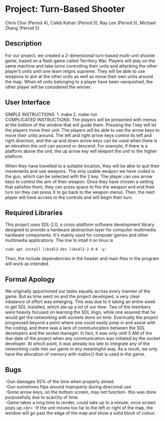 # Project: Turn-Based Shooter
Chris Choi (Period 4), Caleb Kahan (Period 5), Ray Lee (Period 5), Michael Zhang (Period 5)

## Description
For our project, we created a 2-dimensional turn-based multi-unit shooter game, based on a flash game called Territory War. Players will play on the same machine and take turns controlling their units and attacking the other player’s units until one team reigns supreme. They will be able to use weapons to aim at the other units as well as move their own units around the map. When all units belonging to a player have been vanquished, the other player will be considered the winner. 

## User Interface
SIMPLE INSTRUCTIONS: 1. make 2. make run </br>
COMPLICATED INSTRUCTIONS: The players will be presented with menus at the bottom of the window that will guide them. Pressing the 1 key will let the players move their unit. The players will be able to use the arrow keys to move their units around. The left and right arrow keys control its left and right direction, and the up and down arrow keys can be used when there is an elevation the unit can ascend or descend. For example, if there is a platform above the unit, the up arrow key will teleport the unit to the higher platform. 

When they have travelled to a suitable location, they will be able to quit their movements and use weapons. The only usable weapon we have coded is the gun, which can be selected with the 2 key. The player can use arrow keys to control the aim of their weapon. Once they have chosen a setting that satisfies them, they can press space to fire the weapon and end their turn (or they can press X to go back to the weapon menu). Then, the next player will have access to the controls and will begin their turn. 

## Required Libraries 
This project uses SDL-2.0, a cross-platform software development library designed to provide a hardware abstraction layer for computer multimedia hardware components. It's mainly used for computer games and other multimedia applications. 
The line to intall it on linux is

```sudo apt install libsdl2-dev libsdl2-2.0-0 -y;```

Then, the include <SDL> dependencies in the header and main files in the program will work as intended.  
  
## Formal Apology 
We originally apportioned our tasks equally across every manner of the game. But as time went on and the project developed, a very clear inbalance of effort was emerging. This was due to it taking an entire week to get SDL installed, which ate up a lot of our time. Two of the members were heavily focused on learning the SDL lingo, while one assured that he would get the networking with sockets done on time. Eventually the project progressed beyond a point where one could easily jump in and assist with the coding, and there was a lack of communication between the SDL developers and the socket manager. In fact, it was only until 5 AM of the due date of the project when any communication was initiated by the socket developer. At which point, it was already too late to integrate any of the networking code into our game in any meaningful way. As a result, we only have the allocation of memory with malloc() that is used in the game.  

## Bugs
-Gun damages 95% of the time when properly aimed. <br />
-Gun sometimes flips around improperly during direcional use <br/>
-Some arrow keys, on the bottom screen, may not function- this was done purposefully due to scarcity of time.<br />
-Game takes a long time to render, could take up to a minute, once screen pops up.<br\>
-If the unit moves too far to the left or right of the map, the window will go past the edge of the map and show a solid block of colour.
